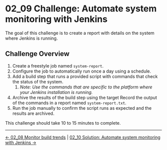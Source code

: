 # 02_09 Challenge: Automate system monitoring with Jenkins

The goal of this challenge is to create a report with details on the system where Jenkins is running.

## **Challenge Overview**

1. Create a freestyle job named `system-report`.
2. Configure the job to automatically run once a day using a schedule.
3. Add a build step that runs a provided script with commands that check the status of the system.
   1. *Note: Use the commands that are specific to the platform where your Jenkins installation is running.*
4. Archive the results of the build step using the target  Record the output of the commands in a report named `system-report.txt`.
5. Run the job manually to confirm the script runs as expected and the results are archived.

This challenge should take 10 to 15 minutes to complete.

<!-- FooterStart -->
---
[← 02_08 Monitor build trends](../02_08_monitor_build_trends/README.md) | [02_10 Solution: Automate system monitoring with Jenkins →](../02_10_solution_automate_system_monitoring_with_jenkins/README.md)
<!-- FooterEnd -->

